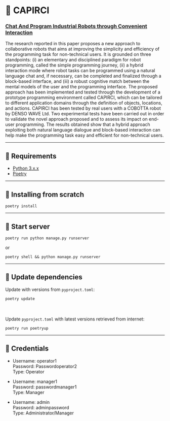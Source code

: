 # :robot: CAPIRCI

### [Chat And Program Industrial Robots through Convenient Interaction](https://www.sciencedirect.com/science/article/abs/pii/S073658452100106X)

The research reported in this paper proposes a new approach to collaborative robots that aims at improving the simplicity and efficiency of the programming task for non-technical users. It is grounded on three standpoints: (i) an elementary and disciplined paradigm for robot programming, called the simple programming journey, (ii) a hybrid interaction mode where robot tasks can be programmed using a natural language chat and, if necessary, can be completed and finalized through a block-based interface, and (iii) a robust cognitive match between the mental models of the user and the programming interface. The proposed approach has been implemented and tested through the development of a prototype programming environment called CAPIRCI, which can be tailored to different application domains through the definition of objects, locations, and actions. CAPIRCI has been tested by real users with a COBOTTA robot by DENSO WAVE Ltd. Two experimental tests have been carried out in order to validate the novel approach proposed and to assess its impact on end-user programming. The results obtained show that a hybrid approach exploiting both natural language dialogue and block-based interaction can help make the programming task easy and efficient for non-technical users.

---

## :dart: Requirements

* [Python 3.x.x](https://www.python.org/downloads/)
* [Poetry](https://python-poetry.org/docs/#installation)

---

## :star2: Installing from scratch

```
poetry install
```  

---

## :wrench: Start server

```
poetry run python manage.py runserver
```

or  

```
poetry shell && python manage.py runserver
```

---


## :arrows_counterclockwise: Update dependencies

Update with versions from `pyproject.toml`: 

```
poetry update
```
<br/><br/>
Update `pyproject.toml` with latest versions retrieved from internet:

```
poetry run poetryup
```

---

## :key: Credentials

* Username: operator1  
Password: Passwordoperator2  
Type: Operator  

* Username: manager1  
Password: passwordmanager1  
Type: Manager  

* Username: admin  
Password: adminpassword  
Type: Administrator/Manager  
